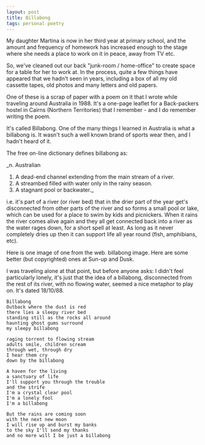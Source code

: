 ```yaml
---
layout: post
title: Billabong
tags: personal poetry
---
```


My daughter Martina is now in her third year at primary school, and the amount and frequency of homework has increased enough to the stage where she needs a place to work on it in peace, away from TV etc.

So, we've cleaned out our back "junk-room / home-office" to create space for a table for her to work at. In the process, quite a few things have appeared that we hadn't seen in years, including a box of all my old cassette tapes, old photos and many letters and old papers.

One of these is a scrap of paper with a poem on it that I wrote while traveling around Australia in 1988. It's a one-page leaflet for a Back-packers hostel in Cairns (Northern Territories) that I remember - and I do remember writing the poem.

It's called Billabong. One of the many things I learned in Australia is what a billabong is. It wasn't such a well known brand of sports wear then, and I hadn't heard of it.

The free on-line dictionary defines billabong as:

_n. Australian
1. A dead-end channel extending from the main stream of a river.
2. A streambed filled with water only in the rainy season.
3. A stagnant pool or backwater._

i.e. it's part of a river (or river bed) that in the drier part of the year get's disconnected from other parts of the river and so forms a small pool or lake, which can be used for a place to swim by kids and picnickers. When it rains the river comes alive again and they all get connected back into a river as the water rages down, for a short spell at least. As long as it never completely dries up then it can support life all year round (fish, amphibians, etc).

Here is one image of one from the web. billabong image. Here are some better (but copyrighted) ones at Sun-up and Dusk.

I was traveling alone at that point, but before anyone asks: I didn't feel particularly lonely, it's just that the idea of a billabong, disconnected from the rest of its river, with no flowing water, seemed a nice metaphor to play on. It's dated 18/10/88.

```
Billabong
Outback where the dust is red
there lies a sleepy river bed
standing still as the rocks all around
haunting ghost gums surround
my sleepy billabong

raging torrent to flowing stream
adults smile, children scream
through wet, through dry
I hear them cry
down by the billabong

A haven for the living
a sanctuary of life
I'll support you through the trouble
and the strife
I'm a crystal clear pool
I'm a lonely fool
I'm a billabong

But the rains are coming soon
with the next new moon
I will rise up and burst my banks
to the sky I'll send my thanks
and no more will I be just a billabong
```